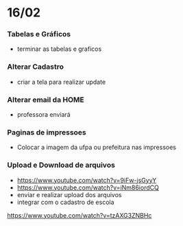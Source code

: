 # 16/02

### Tabelas e Gráficos
* terminar as tabelas e graficos

### Alterar Cadastro
* criar a tela para realizar update

### Alterar email da HOME
* professora enviará

### Paginas de impressoes
* Colocar a imagem da ufpa ou prefeitura nas impressoes

### Upload e Download de arquivos
* https://www.youtube.com/watch?v=9iFw-jsGyyY
* https://www.youtube.com/watch?v=iNm86iordCQ
* enviar e realizar upload dos arquivos
* integrar com o cadastro de escola

https://www.youtube.com/watch?v=tzAXG3ZNBHc





